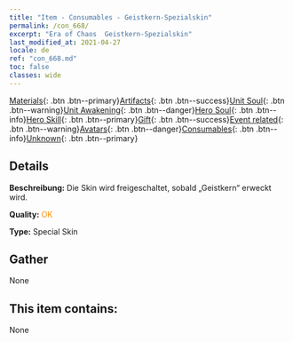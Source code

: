 ```yaml
---
title: "Item - Consumables - Geistkern-Spezialskin"
permalink: /con_668/
excerpt: "Era of Chaos  Geistkern-Spezialskin"
last_modified_at: 2021-04-27
locale: de
ref: "con_668.md"
toc: false
classes: wide
---
```

 [Materials](/ItemsDE/){: .btn .btn--primary}[Artifacts](/ItemsDE/Artifacts/){: .btn .btn--success}[Unit Soul](/ItemsDE/UnitSoul/){: .btn .btn--warning}[Unit Awakening](/ItemsDE/UnitAwakening/){: .btn .btn--danger}[Hero Soul](/ItemsDE/HeroSoul/){: .btn .btn--info}[Hero Skill](/ItemsDE/HeroSkill/){: .btn .btn--primary}[Gift](/ItemsDE/Gift/){: .btn .btn--success}[Event related](/ItemsDE/Events/){: .btn .btn--warning}[Avatars](/ItemsDE/Avatars/){: .btn .btn--danger}[Consumables](/ItemsDE/Consumables/){: .btn .btn--info}[Unknown](/ItemsDE/Unknown/){: .btn .btn--primary}

## Details
 **Beschreibung:** Die Skin wird freigeschaltet, sobald „Geistkern“ erweckt wird.

 **Quality:** <span style="color: #FF8C00">OK</span>

 **Type:** Special Skin

## Gather

  None

## This item contains:

  None

